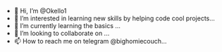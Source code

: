 - 👋 Hi, I’m @Okello1
- 👀 I’m interested in learning new skills by helping code cool projects...
- 🌱 I’m currently learning the basics ...
- 💞️ I’m looking to collaborate on ...
- 📫 How to reach me on telegram @bighomiecouch...

<!---
Okello1/Okello1 is a ✨ special ✨ repository because its `README.md` (this file) appears on your GitHub profile.
You can click the Preview link to take a look at your changes.
--->
